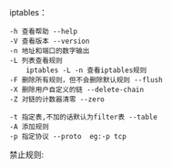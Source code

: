 iptables：

    -h 查看帮助 --help
    -V 查看版本 --version
    -n 地址和端口的数字输出
    -L 列表查看规则
        iptables -L -n 查看iptables规则
    -F 删除所有规则，但不会删除默认规则 --flush
    -X 删除用户自定义的链 --delete-chain
    -Z 对链的计数器清零 --zero

    -t 指定表,不加的话默认为filter表 --table
    -A 添加规则
    -p 指定协议 --proto  eg:-p tcp


禁止规则:

